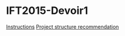 # IFT2015-Devoir1

[Instructions](https://ift2015h21.wordpress.com/2021/02/01/projet-1-planter-un-arbre-dans-lordinateur/#more-136)
[Project structure recommendation](https://github.com/csurosm/IFT2015-H21)